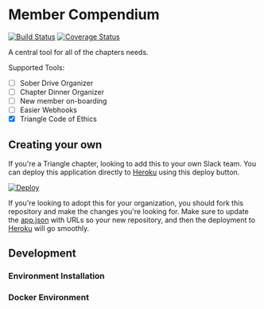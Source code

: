 # Member Compendium
[![Build Status](https://travis-ci.org/trianglefraternitymtu/member-compendium.svg?branch=master)](https://travis-ci.org/trianglefraternitymtu/member-compendium) [![Coverage Status](https://coveralls.io/repos/github/trianglefraternitymtu/member-compendium/badge.svg?branch=master)](https://coveralls.io/github/trianglefraternitymtu/member-compendium?branch=master)

A central tool for all of the chapters needs.

Supported Tools:
- [ ] Sober Drive Organizer
- [ ] Chapter Dinner Organizer
- [ ] New member on-boarding
- [ ] Easier Webhooks
- [x] Triangle Code of Ethics

## Creating your own

If you're a Triangle chapter, looking to add this to your own Slack team. You can deploy this application directly to [Heroku](https://www.heroku.com/) using this deploy button.

[![Deploy](https://www.herokucdn.com/deploy/button.svg)](https://heroku.com/deploy)

If you're looking to adopt this for your organization, you should fork this repository and make the changes you're looking for. Make sure to update the [app.json](app.json) with URLs so your new repository, and then the deployment to [Heroku](https://www.heroku.com/) will go smoothly.

## Development

### Environment Installation

### Docker Environment
